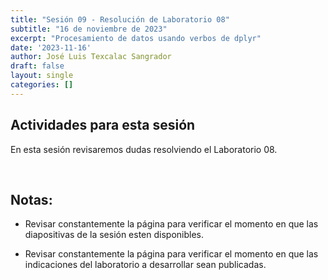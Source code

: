 ```yaml
---
title: "Sesión 09 - Resolución de Laboratorio 08"
subtitle: "16 de noviembre de 2023"
excerpt: "Procesamiento de datos usando verbos de dplyr"
date: '2023-11-16'
author: José Luis Texcalac Sangrador
draft: false
layout: single
categories: []
---
```


## Actividades para esta sesión 

En esta sesión revisaremos dudas resolviendo el Laboratorio 08.

&nbsp;

## Notas:

* Revisar constantemente la página para verificar el momento en que las 
diapositivas de la sesión esten disponibles.

* Revisar constantemente la página para verificar el momento en que las 
indicaciones del laboratorio a desarrollar sean publicadas.

&nbsp;
